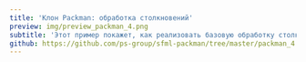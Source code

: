 ```yaml
---
title: 'Клон Packman: обработка столкновений'
preview: img/preview_packman_4.png
subtitle: 'Этот пример покажет, как реализовать базовую обработку столкновений (англ. collisions) со стенами лабиринта.'
github: https://github.com/ps-group/sfml-packman/tree/master/packman_4
---
```


